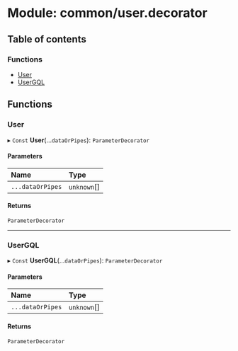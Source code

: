 # Module: common/user.decorator

## Table of contents

### Functions

- [User](common_user_decorator.md#user)
- [UserGQL](common_user_decorator.md#usergql)

## Functions

### User

▸ `Const` **User**(...`dataOrPipes`): `ParameterDecorator`

#### Parameters

| Name | Type |
| :------ | :------ |
| `...dataOrPipes` | `unknown`[] |

#### Returns

`ParameterDecorator`

___

### UserGQL

▸ `Const` **UserGQL**(...`dataOrPipes`): `ParameterDecorator`

#### Parameters

| Name | Type |
| :------ | :------ |
| `...dataOrPipes` | `unknown`[] |

#### Returns

`ParameterDecorator`
